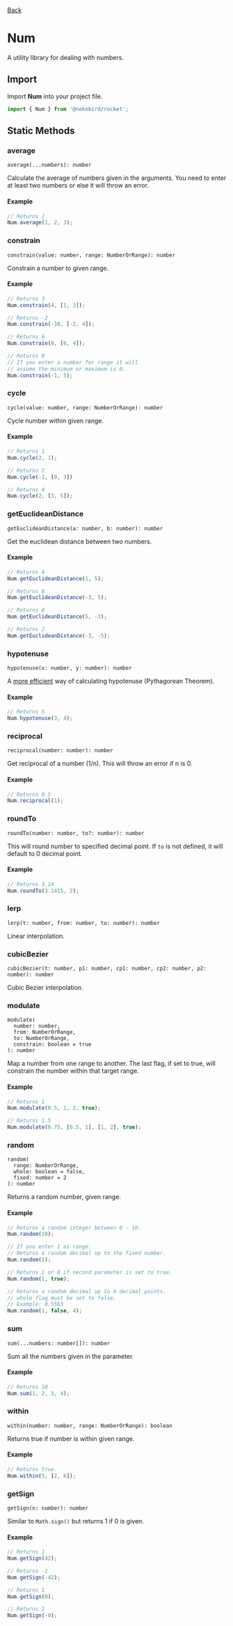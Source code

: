 [Back](../index.md)

# Num

A utility library for dealing with numbers.

## Import

Import **Num** into your project file.

```typescript
import { Num } from '@nekobird/rocket';
```

## Static Methods

### average

`average(...numbers): number`

Calculate the average of numbers given in the arguments.
You need to enter at least two numbers or else it will throw an error.

#### Example

```typescript
// Returns 2
Num.average(1, 2, 3);
```

### constrain

`constrain(value: number, range: NumberOrRange): number`

Constrain a number to given range.

#### Example

```typescript
// Returns 3
Num.constrain(4, [1, 3]);

// Returns -2
Num.constrain(-10, [-2, 4]);

// Returns 6
Num.constrain(8, [6, 4]);

// Returns 0
// If you enter a number for range it will
// assume the minimum or maximum is 0.
Num.constrain(-1, 5);
```

### cycle

`cycle(value: number, range: NumberOrRange): number`

Cycle number within given range.

#### Example

```typescript
// Returns 1
Num.cycle(2, 1);

// Returns 2
Num.cycle(-1, [0, 3])

// Returns 4
Num.cycle(2, [3, 5]);
```

### getEuclideanDistance

`getEuclideanDistance(a: number, b: number): number`

Get the euclidean distance between two numbers.

#### Example

```typescript
// Returns 4
Num.getEuclideanDistance(1, 5);

// Returns 8
Num.getEuclideanDistance(-3, 5);

// Returns 8
Num.getEuclideanDistance(5, -3);

// Returns 2
Num.getEuclideanDistance(-3, -5);
```

### hypotenuse

`hypotenuse(x: number, y: number): number`

A [more efficient](http://www.johndcook.com/blog/2010/06/02/whats-so-hard-about-finding-a-hypotenuse/) way of calculating hypotenuse (Pythagorean Theorem).

#### Example

```typescript
// Returns 5
Num.hypotenuse(3, 4);
```

### reciprocal

`reciprocal(number: number): number`

Get reciprocal of a number (1/n).
This will throw an error if n is 0.

#### Example

```typescript
// Returns 0.5
Num.reciprocal(1);
```

### roundTo

`roundTo(number: number, to?: number): number`

This will round number to specified decimal point.
If `to` is not defined, it will default to 0 decimal point.

#### Example

```typescript
// Returns 3.14
Num.roundTo(3.1415, 2);
```

### lerp

`lerp(t: number, from: number, to: number): number`

Linear interpolation.

### cubicBezier

`cubicBezier(t: number, p1: number, cp1: number, cp2: number, p2: number): number`

Cubic Bezier interpolation.

### modulate

```
modulate(
  number: number,
  from: NumberOrRange,
  to: NumberOrRange,
  constrain: boolean = true
): number
```

Map a number from one range to another.
The last flag, if set to true, will constrain the number within that target range.

#### Example

```typescript
// Returns 1
Num.modulate(0.5, 1, 2, true);

// Returns 1.5
Num.modulate(0.75, [0.5, 1], [1, 2], true);
```

### random

```
random(
  range: NumberOrRange,
  whole: boolean = false,
  fixed: number = 2
): number
```

Returns a random number, given range.

#### Example

```typescript
// Returns a random integer between 0 - 10.
Num.random(10);

// If you enter 1 as range:
// Returns a random decimal up to the fixed number.
Num.random(1);

// Returns 1 or 0 if second parameter is set to true.
Num.random(1, true);

// Returns a random decimal up to 4 decimal points.
// whole flag must be set to false.
// Example: 0.5563
Num.random(1, false, 4);
```

### sum

`sum(...numbers: number[]): number`

Sum all the numbers given in the parameter.

#### Example

```typescript
// Returns 10
Num.sum(1, 2, 3, 4);
```

### within

`within(number: number, range: NumberOrRange): boolean`

Returns true if number is within given range.

#### Example

```typescript
// Returns true.
Num.within(5, [2, 6]);
```

### getSign

`getSign(n: number): number`

Similar to `Math.sign()` but returns 1 if 0 is given.

#### Example

```typescript
// Returns 1
Num.getSign(42);

// Returns -1
Num.getSign(-42);

// Returns 1
Num.getSign(0);

// Returns 1
Num.getSign(-0);
```
